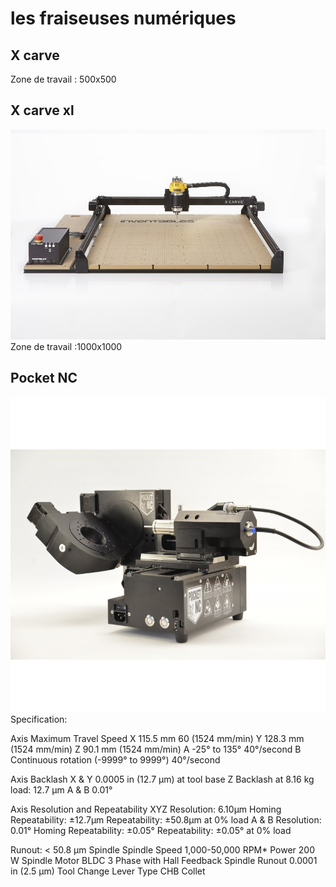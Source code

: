 
# les fraiseuses numériques

## X carve
 
Zone de travail : 500x500

## X carve xl
![](assets/xcarve.png) 
Zone de travail :1000x1000


## Pocket NC
![](assets/pocketnc.png)  
Specification:

Axis Maximum Travel Speed
X 115.5 mm 60 (1524 mm/min)
Y 128.3 mm  (1524 mm/min)
Z 90.1 mm (1524 mm/min)
A -25° to 135° 40°/second
B Continuous rotation (-9999° to 9999°) 40°/second

Axis Backlash
X & Y 0.0005 in (12.7 µm) at tool base
Z Backlash at 8.16 kg load: 12.7 µm
A & B 0.01°

Axis Resolution and Repeatability
XYZ Resolution: 6.10µm
Homing Repeatability: ±12.7µm
Repeatability: ±50.8µm at 0% load
A & B Resolution: 0.01°
Homing Repeatability: ±0.05°
Repeatability: ±0.05° at 0% load

Runout: < 50.8 µm
Spindle
Spindle Speed 1,000-50,000 RPM*
Power 200 W
Spindle Motor BLDC 3 Phase with Hall Feedback
Spindle Runout 0.0001 in (2.5 µm)
Tool Change Lever Type
CHB Collet
